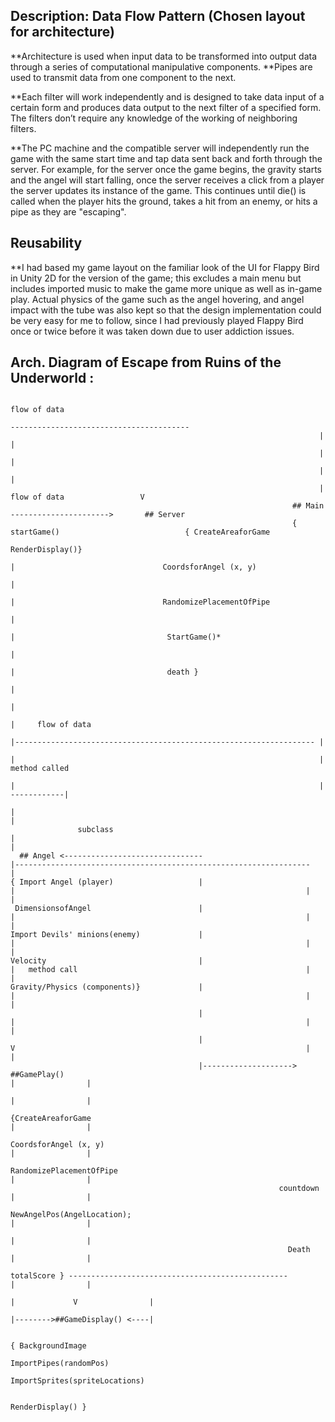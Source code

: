 ## Description: Data Flow Pattern (Chosen layout for architecture)

**Architecture is used when input data to be transformed into output data through a series of computational manipulative components.
**Pipes are used to transmit data from one component to the next.

**Each filter will work independently and is designed to take data input of a certain form and produces data output to the next filter of a specified form. The filters don’t require any knowledge of the working of neighboring filters.

**The PC machine and the compatible server will independently run the game with the same start time and tap data sent back and forth through the server. For example, for the server once the game begins, the gravity starts and the angel will start falling, once the server receives a click from a player the server updates its instance of the game. This continues until die() is called when the player hits the ground, takes a hit from an enemy, or hits a pipe as they are "escaping".

## Reusability
**I had based my game layout on the familiar look of the UI for Flappy Bird in Unity 2D for the version of the game; this excludes a main menu but includes imported music to make the game more unique as well as in-game play. Actual physics of the game such as the angel hovering, and angel impact with the tube was also kept so that the design implementation could be very easy for me to follow, since I had previously played Flappy Bird once or twice before it was taken down due to user addiction issues.



## Arch. Diagram of Escape from Ruins of the Underworld :

                                                                                         flow of data
                                                                          ----------------------------------------
                                                                         |                                       |
                                                                         |                                       |
                                                                         |                                       |
                                                                         |          flow of data                 V
                                                                   ## Main      ---------------------->       ## Server  
                                                                   { startGame()                            { CreateAreaforGame
                                                                    RenderDisplay()}
                                                                          |                                 CoordsforAngel (x, y)
                                                                          |
                                                                          |                                 RandomizePlacementOfPipe
                                                                          |
                                                                          |                                  StartGame()*
                                                                          |
                                                                          |                                  death }
                                                                          |  
                                                                          |
                                                                          |     flow of data
                                                                          |------------------------------------------------------------------- |
                                                                          |                                                                    |   method called
                                                                          |                                                                    | ------------|
                                                                          |                                                                                  |
                   subclass                                               |                                                                                  |
      ## Angel <-------------------------------                           |------------------------------------------------------------------                |
    { Import Angel (player)                   |                           |                                                                 |                | 
     DimensionsofAngel                        |                           |                                                                 |                |
    Import Devils' minions(enemy)             |                           |                                                                 |                |
    Velocity                                  |                           |   method call                                                   |                |
    Gravity/Physics (components)}             |                           |                                                                 |                |
                                              |                           |                                                                 |                |
                                              |                           V                                                                 |                |
                                              |--------------------> ##GamePlay()                                                           |                |
                                                                                                                                            |                |
                                                               {CreateAreaforGame                                                           |                |
                                                               CoordsforAngel (x, y)                                                        |                |
                                                              RandomizePlacementOfPipe                                                      |                |
                                                                countdown                                                                   |                |
                                                              NewAngelPos(AngelLocation);                                                   |                |
                                                                                                                                            |                |
                                                                  Death                                                                     |                |
                                                                 totalScore } -------------------------------------------------             |                |
                                                                                                                              |             V                |
                                                                                                                              |-------->##GameDisplay() <----|
                                                                                                                                  
                                                                                                                                        { BackgroundImage
                                                                                                                                     ImportPipes(randomPos)
                                                                                                                                     ImportSprites(spriteLocations)
  
                                                                                                                                           RenderDisplay() }
                                                                 
                                                                 
                                                                                                                                                  






          
